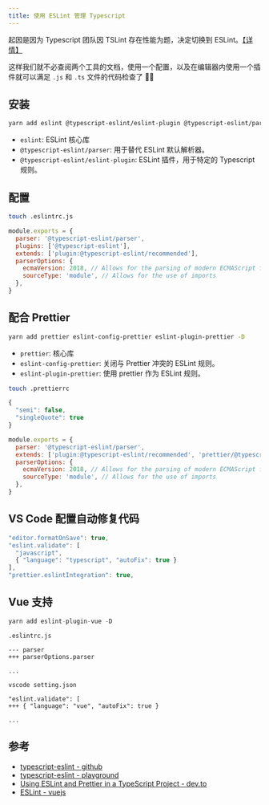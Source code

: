 ```yaml
---
title: 使用 ESLint 管理 Typescript
---
```


起因是因为 Typescript 团队因 TSLint 存在性能为题，决定切换到 ESLint。[【详情】](https://eslint.org/blog/2019/01/future-typescript-eslint#linting)

这样我们就不必查阅两个工具的文档，使用一个配置，以及在编辑器内使用一个插件就可以满足 `.js` 和 `.ts` 文件的代码检查了 🎉

## 安装

```bash
yarn add eslint @typescript-eslint/eslint-plugin @typescript-eslint/parser -D
```

- `eslint`: ESLint 核心库
- `@typescript-eslint/parser`: 用于替代 ESLint 默认解析器。
- `@typescript-eslint/eslint-plugin`: ESLint 插件，用于特定的 Typescript 规则。

## 配置

```bash
touch .eslintrc.js
```

```js
module.exports = {
  parser: '@typescript-eslint/parser',
  plugins: ['@typescript-eslint'],
  extends: ['plugin:@typescript-eslint/recommended'],
  parserOptions: {
    ecmaVersion: 2018, // Allows for the parsing of modern ECMAScript features
    sourceType: 'module', // Allows for the use of imports
  },
}
```

## 配合 Prettier

```bash
yarn add prettier eslint-config-prettier eslint-plugin-prettier -D
```

- `prettier`: 核心库
- `eslint-config-prettier`: 关闭与 Prettier 冲突的 ESLint 规则。
- `eslint-plugin-prettier`: 使用 prettier 作为 ESLint 规则。

```bash
touch .prettierrc
```

```js
{
  "semi": false,
  "singleQuote": true
}
```

```js
module.exports = {
  parser: '@typescript-eslint/parser',
  extends: ['plugin:@typescript-eslint/recommended', 'prettier/@typescript-eslint', 'plugin:prettier/recommended'],
  parserOptions: {
    ecmaVersion: 2018, // Allows for the parsing of modern ECMAScript features
    sourceType: 'module', // Allows for the use of imports
  },
}
```

## VS Code 配置自动修复代码

```js
"editor.formatOnSave": true,
"eslint.validate": [
  "javascript",
  { "language": "typescript", "autoFix": true }
],
"prettier.eslintIntegration": true,
```

## Vue 支持

```js
yarn add eslint-plugin-vue -D
```

```git
.eslintrc.js

--- parser
+++ parserOptions.parser

...
```

```git
vscode setting.json

"eslint.validate": [
+++ { "language": "vue", "autoFix": true }

...
```

## 参考

- [typescript-eslint - github ](https://github.com/typescript-eslint/typescript-eslint)
- [typescript-eslint - playground](https://javascriptplayground.com/typescript-eslint/)
- [Using ESLint and Prettier in a TypeScript Project - dev.to](https://dev.to/robertcoopercode/using-eslint-and-prettier-in-a-typescript-project-53jb)
- [ESLint - vuejs](https://eslint.vuejs.org/user-guide/#installation)
